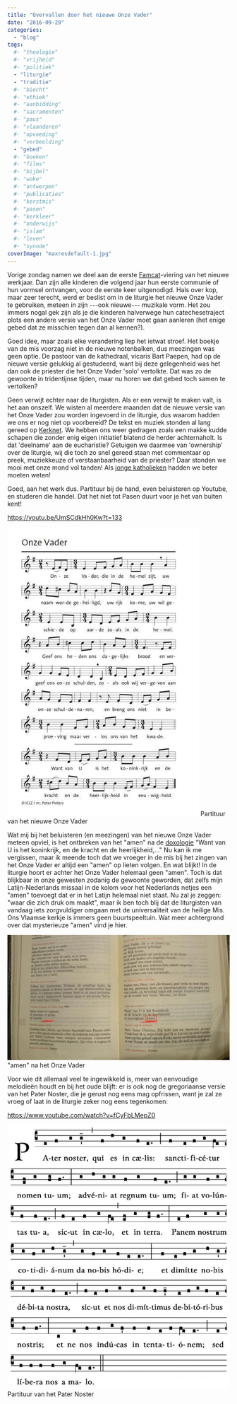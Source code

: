 ```yaml
---
title: "Overvallen door het nieuwe Onze Vader"
date: "2016-09-29"
categories: 
  - "blog"
tags:
  #- "theologie"
  #- "vrijheid"
  #- "politiek"
  - "liturgie"
  - "traditie"
  #- "biecht"
  #- "ethiek"
  #- "aanbidding"
  #- "sacramenten"
  #- "paus"
  #- "vlaanderen"
  #- "opvoeding"
  #- "verbeelding"
  - "gebed"
  #- "boeken"
  #- "films"
  #- "bijbel"
  #- "woke"
  #- "antwerpen"
  #- "publicaties"
  #- "kerstmis"
  #- "pasen"
  #- "kerkleer"
  #- "onderwijs"
  #- "islam"
  #- "leven"
  #- "synode"
coverImage: "maxresdefault-1.jpg"
---
```


Vorige zondag namen we deel aan de eerste [Famcat](http://www.famcat.be/)\-viering van het nieuwe werkjaar. Dan zijn alle kinderen die volgend jaar hun eerste communie of hun vormsel ontvangen, voor de eerste keer uitgenodigd. Hals over kop, maar zeer terecht, werd er beslist om in de liturgie het nieuwe Onze Vader te gebruiken, meteen in zijn ---ook nieuwe--- muzikale vorm. Het zou immers nogal gek zijn als je die kinderen halverwege hun catechesetraject plots een andere versie van het Onze Vader moet gaan aanleren (het enige gebed dat ze misschien tegen dan al kennen?).

Goed idee, maar zoals elke verandering liep het ietwat stroef. Het boekje van de mis voorzag niet in de nieuwe notenbalken, dus meezingen was geen optie. De pastoor van de kathedraal, vicaris Bart Paepen, had op de nieuwe versie gelukkig al gestudeerd, want bij deze gelegenheid was het dan ook de priester die het Onze Vader 'solo' vertolkte. Dat was zo de gewoonte in tridentijnse tijden, maar nu horen we dat gebed toch samen te vertolken?

Geen verwijt echter naar de liturgisten. Als er een verwijt te maken valt, is het aan onszelf. We wisten al meerdere maanden dat de nieuwe versie van het Onze Vader zou worden ingevoerd in de liturgie, dus waarom hadden we ons er nog niet op voorbereid? De tekst en muziek stonden al lang gereed op [Kerknet](https://www.kerknet.be/kerknet-redactie/audio/leer-het-nieuwe-onzevader-zingen-met-partituur). We hebben ons weer gedragen zoals een makke kudde schapen die zonder enig eigen initiatief blatend de herder achternaholt. Is dat 'deelname' aan de eucharistie? Getuigen we daarmee van 'ownership' over de liturgie, wij die toch zo snel gereed staan met commentaar op preek, muziekkeuze of verstaanbaarheid van de priester? Daar stonden we mooi met onze mond vol tanden! Als [jonge katholieken](http://broodjepaap.nl/2016/09/23/over-vastgeroeste-kerkvernieuwers-en-jonge-katholieken/) hadden we beter moeten weten!

Goed, aan het werk dus. Partituur bij de hand, even beluisteren op Youtube, en studeren die handel. Dat het niet tot Pasen duurt voor je het van buiten kent!

https://youtu.be/UmSCdkHh0Kw?t=133

[![Partituur van het nieuwe Onze Vader](images/PartituurOnzevader.jpg)](https://www.kerknet.be/kerknet-redactie/audio/leer-het-nieuwe-onzevader-zingen-met-partituur) Partituur van het nieuwe Onze Vader

Wat mij bij het beluisteren (en meezingen) van het nieuwe Onze Vader meteen opviel, is het ontbreken van het "amen" na de [doxologie](https://meneergodsdienst.wordpress.com/2013/04/30/waarom-is-het-onze-vader-langer-in-de-mis/) "Want van U is het koninkrijk, en de kracht en de heerlijkheid,..." Nu kan ik me vergissen, maar ik meende toch dat we vroeger in de mis bij het zingen van het Onze Vader er altijd een "amen" op lieten volgen. En wat blijkt! In de liturgie hoort er achter het Onze Vader helemaal geen "amen". Toch is dat blijkbaar in onze gewesten zodanig de gewoonte geworden, dat zelfs mijn Latijn-Nederlands missaal in de kolom voor het Nederlands netjes een "amen" toevoegt dat er in het Latijn helemaal niet staat. Nu zal je zeggen: "waar die zich druk om maakt", maar ik ben toch blij dat de liturgisten van vandaag iets zorgvuldiger omgaan met de universaliteit van de heilige Mis. Ons Vlaamse kerkje is immers geen buurtspeeltuin. Wat meer achtergrond over dat mysterieuze "amen" vind je hier.

!["amen" na het Onze Vader](images/20160925_223128-1024x576.jpg) "amen" na het Onze Vader

Voor wie dit allemaal veel te ingewikkeld is, meer van eenvoudige melodieën houdt en bij het oude blijft: er is ook nog de gregoriaanse versie van het Pater Noster, die je gerust nog eens mag opfrissen, want je zal ze vroeg of laat in de liturgie zeker nog eens tegenkomen:

https://www.youtube.com/watch?v=fCyFbLMepZ0

[![Partituur van het Pater Noster](images/Pater-Noster-864x1024.jpg)](images/Pater-Noster.jpg) Partituur van het Pater Noster

